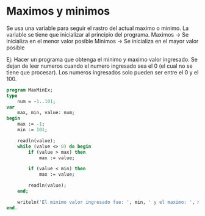 # Maximos y minimos

Se usa una variable para seguir el rastro del actual maximo o minimo. La variable se tiene que inicializar al principio del programa.
Maximos -> Se inicializa en el menor valor posible
Minimos -> Se inicializa en el mayor valor posible

Ej: Hacer un programa que obtenga el minimo y maximo valor ingresado. Se dejan de leer numeros cuando el numero ingresado sea el 0 (el cual no se tiene que procesar). Los numeros ingresados solo pueden ser entre el 0 y el 100.

```pascal
program MaxMinEx;
type
    num = -1..101;
var
    max, min, value: num;
begin
    max := -1;
    min := 101;

    readln(value);
    while (value <> 0) do begin
        if (value > max) then
            max := value;

        if (value < min) then
            max := value;

        readln(value);
    end;

    writeln('El minimo valor ingresado fue: ', min, ' y el maximo: ', max);
end.
```
